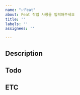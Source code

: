 ```yaml
---
name: "✅Feat"
about: Feat 작업 사항을 입력해주세요
title: ''
labels: ''
assignees: ''

---
```


## Description

## Todo

## ETC
